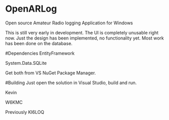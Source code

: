 # OpenARLog
Open source Amateur Radio logging Application for Windows

This is still very early in development. The UI is completely unusable right now. Just the design
has been implemented, no functionality yet. Most work has been done on the database.

#Dependencies
EntityFramework

System.Data.SQLite

Get both from VS NuGet Package Manager.

#Building
Just open the solution in Visual Studio, build and run.



Kevin

W6KMC

Previously KI6LOQ
